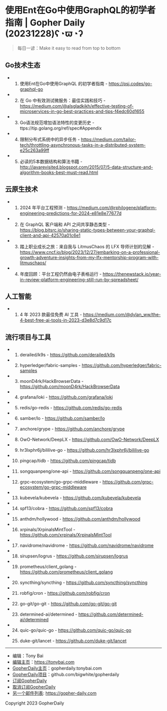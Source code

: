 # 使用Ent在Go中使用GraphQL的初学者指南 | Gopher Daily (20231228)ʕ◔ϖ◔ʔ

>每日一谚：Make it easy to read from top to bottom

## Go技术生态


- 1. 使用Ent在Go中使用GraphQL 的初学者指南 - https://psj.codes/go-graphql-go

- 2. 在 Go 中有效测试微服务：最佳实践和技巧 - https://medium.com/@alsgladkikh/effective-testing-of-microservices-in-go-best-practices-and-tips-f4edc60d1655

- 3. Go语法规范增加语法特性的变更历史 - ttps://tip.golang.org/ref/spec#Appendix

- 4. 限制分布式系统中的异步任务 - https://medium.com/tailor-tech/throttling-asynchronous-tasks-in-a-distributed-system-e25c263a99ff

- 5. 必读的5本数据结构和算法书籍 - http://javarevisited.blogspot.com/2015/07/5-data-structure-and-algorithm-books-best-must-read.html


## 云原生技术


- 1. 2024 年平台工程预测 - https://medium.com/@rphilogene/platform-engineering-predictions-for-2024-e81e8e77677d

- 2. 在 GraphQL 客户端和 API 之间共享静态类型 - https://blog.bitsrc.io/sharing-static-types-between-your-graphql-client-and-api-42570a01c6e1

- 3. 踏上职业成长之旅：来自我与 LitmusChaos 的 LFX 导师计划的见解 - https://www.cncf.io/blog/2023/12/27/embarking-on-a-professional-growth-adventure-insights-from-my-lfx-mentorship-program-with-litmuschaos/

- 4. 年度回顾：平台工程仍然由电子表格运行 - https://thenewstack.io/year-in-review-platform-engineering-still-run-by-spreadsheet/


## 人工智能


- 1. 4 年 2023 款最佳免费 AI 工具 - https://medium.com/@dylan_ww/the-4-best-free-ai-tools-in-2023-d3e8d7c9d17c


## 流行项目与工具


- 1. derailed/k9s - https://github.com/derailed/k9s

- 2. hyperledger/fabric-samples - https://github.com/hyperledger/fabric-samples

- 3. moonD4rk/HackBrowserData - https://github.com/moonD4rk/HackBrowserData

- 4. grafana/loki - https://github.com/grafana/loki

- 5. redis/go-redis - https://github.com/redis/go-redis

- 6. samber/lo - https://github.com/samber/lo

- 7. anchore/grype - https://github.com/anchore/grype

- 8. OwO-Network/DeepLX - https://github.com/OwO-Network/DeepLX

- 9. hr3lxphr6j/bililive-go - https://github.com/hr3lxphr6j/bililive-go

- 10. pingcap/tidb - https://github.com/pingcap/tidb

- 11. songquanpeng/one-api - https://github.com/songquanpeng/one-api

- 12. grpc-ecosystem/go-grpc-middleware - https://github.com/grpc-ecosystem/go-grpc-middleware

- 13. kubevela/kubevela - https://github.com/kubevela/kubevela

- 14. spf13/cobra - https://github.com/spf13/cobra

- 15. anthdm/hollywood - https://github.com/anthdm/hollywood

- 16. xrpinals/XrpinalsMintTool - https://github.com/xrpinals/XrpinalsMintTool

- 17. navidrome/navidrome - https://github.com/navidrome/navidrome

- 18. sirupsen/logrus - https://github.com/sirupsen/logrus

- 19. prometheus/client_golang - https://github.com/prometheus/client_golang

- 20. syncthing/syncthing - https://github.com/syncthing/syncthing

- 21. robfig/cron - https://github.com/robfig/cron

- 22. go-git/go-git - https://github.com/go-git/go-git

- 23. determined-ai/determined - https://github.com/determined-ai/determined

- 24. quic-go/quic-go - https://github.com/quic-go/quic-go

- 25. duke-git/lancet - https://github.com/duke-git/lancet


----

- 编辑：Tony Bai
- [编辑主页](https://tonybai.com)：https://tonybai.com
- [GopherDaily主页](https://gopherdaily.tonybai.com)：gopherdaily.tonybai.com
- [GopherDaily项目](https://github.com/bigwhite/gopherdaily)：github.com/bigwhite/gopherdaily
- [订阅GopherDaily](https://gopherdaily.tonybai.com/subscribe)
- [取消订阅GopherDaily](https://gopherdaily.tonybai.com/unsubscribe)
- [另一个邮件列表](https://gopher-daily.com): https://gopher-daily.com

Copyright 2023 GopherDaily
